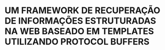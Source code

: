 UM FRAMEWORK DE RECUPERAÇÃO DE INFORMAÇÕES ESTRUTURADAS NA WEB BASEADO EM TEMPLATES UTILIZANDO PROTOCOL BUFFERS
==========================================================================================================================